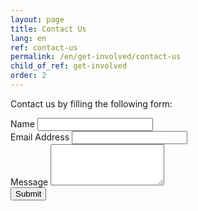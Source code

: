 ```yaml
---
layout: page
title: Contact Us
lang: en
ref: contact-us
permalink: /en/get-involved/contact-us
child_of_ref: get-involved
order: 2
---
```


Contact us by filling the following form:

<form name="simple-contact-form" accept-charset="utf-8" action="https://formspree.io/{{ site.email }}" method="post">
  <div class="field">
    <label for="full-name">Name</label>
    <input type="text" name="name" id="full-name" />
  </div>
  <div class="field">
    <label for="email-address">Email Address</label>
    <input type="email" name="_replyto" id="email-address" required="" />
  </div>
  <div class="field">
    <label for="message">Message</label>
    <textarea name="message" id="message" rows="4" required=""></textarea>
  </div>
  <div class="form-group">
    <input type="hidden" name="_language" value="{{ page.lang }}" />
    <input type="hidden" name="_subject" id="email-subject" value="Contact Form Submission">
  </div>

  <input type="submit" value="Submit" class="btn btn-primary btn-lg btn-block"/>
</form>
